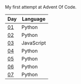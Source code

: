 My first attempt at Advent Of Code.

|Day|Language|
|-|-|
|[01](day1)|Python|
|[02](day2)|Python|
|[03](day3)|JavaScript|
|[04](day4)|Python|
|[05](day05)|Python|
|[06](day06)|Python|
|[07](day07)|Python|


